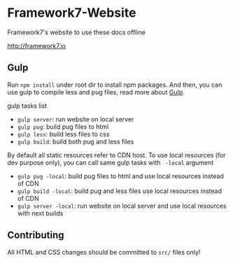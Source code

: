 Framework7-Website
==================
Framework7's website to use these docs offline

http://framework7.io

## Gulp

Run `npm install` under root dir to install npm packages.
And then, you can use gulp to compile less and pug files, read more about [Gulp](http://gulpjs.com/).

gulp tasks list

- `gulp server`: run website on local server
- `gulp pug`: build pug files to html
- `gulp less`: build less files to css
- `gulp build`: build both pug and less files

By default all static resources refer to CDN host. To use local resources (for dev purpose only), you can call same gulp tasks with ` -local` argument
- `gulp pug -local`: build pug files to html and use local resources instead of CDN
- `gulp build -local`: build pug and less files use local resources instead of CDN
- `gulp server -local`: run website on local server and use local resources with next builds

## Contributing

All HTML and CSS changes should be committed to `src/` files only!
